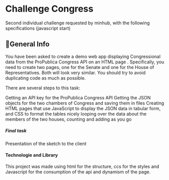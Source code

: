 # Challenge Congress

Second individual challenge requested by minhub, with the following specifications (javascript start)

## 🧾General Info

You have been asked to create a demo web app displaying Congressional data from the ProPublica Congress API on an HTML page . Specifically, you need to create two pages, one for the Senate and one for the House of Representatives. Both will look very similar. You should try to avoid duplicating code as much as possible.

There are several steps to this task:

Getting an API key for the ProPublica Congress API
Getting the JSON objects for the two chambers of Congress and saving them in files
Creating HTML pages that use JavaScript to display the JSON data in tabular form, and CSS to format the tables nicely
looping over the data about the members of the two houses, counting and adding as you go

##### Final task

Presentation of the sketch to the client

#### Technologie and Library
This project was made using html for the structure, ccs for the styles and Javascript for the consumption of the api and dynamism of the page.
